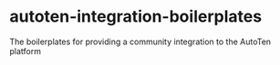 # autoten-integration-boilerplates
The boilerplates for providing a community integration to the AutoTen platform
